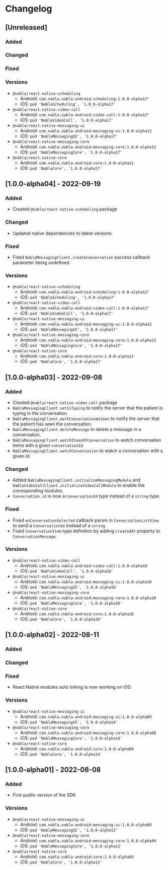 # Changelog

## [Unreleased]

### Added

### Changed

### Fixed

### Versions

- `@nabla/react-native-scheduling`
  - Android: `com.nabla.nabla-android:scheduling:1.0.0-alpha12"`
  - iOS: `pod 'NablaScheduling', '1.0.0-alpha17'`
- `@nabla/react-native-video-call`
  - Android: `com.nabla.nabla-android:video-call:1.0.0-alpha12"`
  - iOS: `pod 'NablaVideoCall', '1.0.0-alpha17'`
- `@nabla/react-native-messaging-ui`
  - Android: `com.nabla.nabla-android:messaging-ui:1.0.0-alpha12`
  - iOS: `pod 'NablaMessagingUI', '1.0.0-alpha17'`
- `@nabla/react-native-messaging-core`
  - Android: `com.nabla.nabla-android:messaging-core:1.0.0-alpha12`
  - iOS: `pod 'NablaMessagingCore', '1.0.0-alpha17'`
- `@nabla/react-native-core`
  - Android: `com.nabla.nabla-android:core:1.0.0-alpha12`
  - iOS: `pod 'NablaCore', '1.0.0-alpha17'`

## [1.0.0-alpha04] - 2022-09-19

### Added

- Created `@nabla/react-native-scheduling` package

### Changed

- Updated native dependencies to latest versions.

### Fixed

- Fixed `NablaMessagingClient.createConversation` success callback parameter being undefined 

### Versions

- `@nabla/react-native-scheduling`
  - Android: `com.nabla.nabla-android:scheduling:1.0.0-alpha12"`
  - iOS: `pod 'NablaScheduling', '1.0.0-alpha17'`
- `@nabla/react-native-video-call`
  - Android: `com.nabla.nabla-android:video-call:1.0.0-alpha12"`
  - iOS: `pod 'NablaVideoCall', '1.0.0-alpha17'`
- `@nabla/react-native-messaging-ui`
  - Android: `com.nabla.nabla-android:messaging-ui:1.0.0-alpha12`
  - iOS: `pod 'NablaMessagingUI', '1.0.0-alpha17'`
- `@nabla/react-native-messaging-core`
  - Android: `com.nabla.nabla-android:messaging-core:1.0.0-alpha12`
  - iOS: `pod 'NablaMessagingCore', '1.0.0-alpha17'`
- `@nabla/react-native-core`
  - Android: `com.nabla.nabla-android:core:1.0.0-alpha12`
  - iOS: `pod 'NablaCore', '1.0.0-alpha17'`

## [1.0.0-alpha03] - 2022-09-08

### Added

- Created `@nabla/react-native-video-call` package
- `NablaMessagingClient.setIsTyping` to notify the server that the patient is typing in the conversation.
- `NablaMessagingClient.markConversationAsSeen` to notify the server that the patient has seen the conversation.
- `NablaMessagingClient.deleteMessage` to delete a message in a conversation.
- `NablaMessagingClient.watchItemsOfConversation` to watch conversation items with a given `conversationId`.
- `NablaMessagingClient.watchConversation` to watch a conversation with a given id.

### Changed

- Added `NablaMessagingClient.initializeMessagingModule` and `NablaVideoCallClient.initializeVideoCallModule` to enable the corresponding modules.
- `Conversation.id` is now a `ConversationId` type instead of a `string` type. 

### Fixed

- Fixed `onConversationSelected` callback param in `ConversationListView` to send a `ConversationId` instead of a `string`.
- Fixed `ConversationItem` type definition by adding `createdAt` property to `ConversationMessage`.

### Versions

- `@nabla/react-native-video-call`
  - Android: `com.nabla.nabla-android:video-call:1.0.0-alpha10`
  - iOS: `pod 'NablaVideoCall', '1.0.0-alpha16'`
- `@nabla/react-native-messaging-ui`
  - Android: `com.nabla.nabla-android:messaging-ui:1.0.0-alpha10`
  - iOS: `pod 'NablaMessagingUI', '1.0.0-alpha16'`
- `@nabla/react-native-messaging-core`
  - Android: `com.nabla.nabla-android:messaging-core:1.0.0-alpha10`
  - iOS: `pod 'NablaMessagingCore', '1.0.0-alpha16'`
- `@nabla/react-native-core`
  - Android: `com.nabla.nabla-android:core:1.0.0-alpha10`
  - iOS: `pod 'NablaCore', '1.0.0-alpha16'`

## [1.0.0-alpha02] - 2022-08-11

### Added

### Changed

### Fixed

- React Native modules auto linking is now working on iOS.   

### Versions

- `@nabla/react-native-messaging-ui`
  - Android: `com.nabla.nabla-android:messaging-ui:1.0.0-alpha09`
  - iOS: `pod 'NablaMessagingUI', '1.0.0-alpha14'`
- `@nabla/react-native-messaging-core`
  - Android: `com.nabla.nabla-android:messaging-core:1.0.0-alpha09`
  - iOS: `pod 'NablaMessagingCore', '1.0.0-alpha14'`
- `@nabla/react-native-core`
  - Android: `com.nabla.nabla-android:core:1.0.0-alpha09`
  - iOS: `pod 'NablaCore', '1.0.0-alpha14'`

## [1.0.0-alpha01] - 2022-08-08

### Added

- First public version of the SDK

### Versions

- `@nabla/react-native-messaging-ui`
  - Android: `com.nabla.nabla-android:messaging-ui:1.0.0-alpha09`
  - iOS: `pod 'NablaMessagingUI', '1.0.0-alpha13'`
- `@nabla/react-native-messaging-core`
  - Android: `com.nabla.nabla-android:messaging-core:1.0.0-alpha09`
  - iOS: `pod 'NablaMessagingCore', '1.0.0-alpha13'`
- `@nabla/react-native-core`
  - Android: `com.nabla.nabla-android:core:1.0.0-alpha09`
  - iOS: `pod 'NablaCore', '1.0.0-alpha13'`
